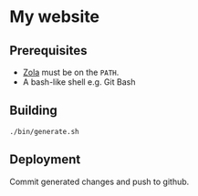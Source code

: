# My website

## Prerequisites

- [Zola](https://www.getzola.org/) must be on the `PATH`.
- A bash-like shell e.g. Git Bash

## Building


```
./bin/generate.sh
```

## Deployment

Commit generated changes and push to github.
